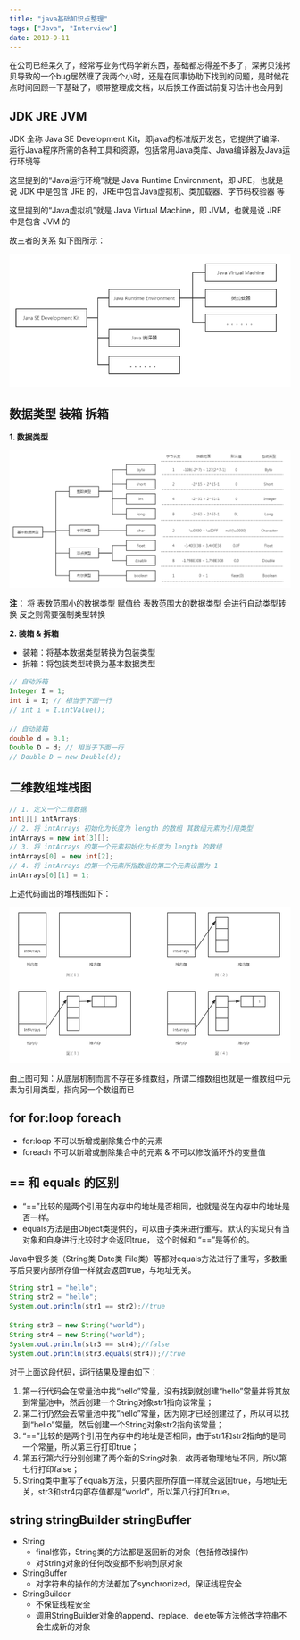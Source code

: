```yaml
---
title: "java基础知识点整理"
tags: ["Java", "Interview"]
date: 2019-9-11
---
```


在公司已经呆久了，经常写业务代码学新东西，基础都忘得差不多了，深拷贝浅拷贝导致的一个bug居然缠了我两个小时，还是在同事协助下找到的问题，是时候花点时间回顾一下基础了，顺带整理成文档，以后换工作面试前复习估计也会用到

<!--more-->

## JDK JRE JVM

JDK 全称 Java SE Development Kit，即java的标准版开发包，它提供了编译、运行Java程序所需的各种工具和资源，包括常用Java类库、Java编译器及Java运行环境等

这里提到的“Java运行环境”就是 Java Runtime Environment，即 JRE，也就是说 JDK 中是包含 JRE 的，JRE中包含Java虚拟机、类加载器、字节码校验器 等

这里提到的“Java虚拟机”就是 Java Virtual Machine，即 JVM，也就是说 JRE 中是包含 JVM 的

故三者的关系 如下图所示：

![image](/media/posts/java-basis/1.png)

## 数据类型 装箱 拆箱

**1. 数据类型**

![image](/media/posts/java-basis/2.png)

**注：** 将 表数范围小的数据类型 赋值给 表数范围大的数据类型 会进行自动类型转换 反之则需要强制类型转换

**2. 装箱 & 拆箱**

- 装箱：将基本数据类型转换为包装类型
- 拆箱：将包装类型转换为基本数据类型

```java
// 自动拆箱
Integer I = 1;
int i = I; // 相当于下面一行
// int i = I.intValue();

// 自动装箱
double d = 0.1;
Double D = d; // 相当于下面一行
// Double D = new Double(d);
```

## 二维数组堆栈图

```java
// 1. 定义一个二维数据
int[][] intArrays;
// 2. 将 intArrays 初始化为长度为 length 的数组 其数组元素为引用类型
intArrays = new int[3][];
// 3. 将 intArrays 的第一个元素初始化为长度为 length 的数组
intArrays[0] = new int[2];
// 4. 将 intArrays 的第一个元素所指数组的第二个元素设置为 1
intArrays[0][1] = 1;
```

上述代码画出的堆栈图如下：

![image](/media/posts/java-basis/3.png)

由上图可知：从底层机制而言不存在多维数组，所谓二维数组也就是一维数组中元素为引用类型，指向另一个数组而已

## for for:loop foreach

- for:loop 不可以新增或删除集合中的元素
- foreach 不可以新增或删除集合中的元素 & 不可以修改循环外的变量值

## == 和 equals 的区别

- “==”比较的是两个引用在内存中的地址是否相同，也就是说在内存中的地址是否一样。
- equals方法是由Object类提供的，可以由子类来进行重写。默认的实现只有当对象和自身进行比较时才会返回true， 这个时候和 “==”是等价的。

Java中很多类（String类 Date类 File类）等都对equals方法进行了重写，多数重写后只要内部所存值一样就会返回true，与地址无关。

```java
String str1 = "hello";
String str2 = "hello";
System.out.println(str1 == str2);//true

String str3 = new String("world");
String str4 = new String("world");
System.out.println(str3 == str4);//false
System.out.println(str3.equals(str4));//true
```
对于上面这段代码，运行结果及理由如下：
1. 第一行代码会在常量池中找“hello”常量，没有找到就创建“hello”常量并将其放到常量池中，然后创建一个String对象str1指向该常量；
2. 第二行仍然会去常量池中找“hello”常量，因为刚才已经创建过了，所以可以找到“hello”常量，然后创建一个String对象str2指向该常量；
3. “==”比较的是两个引用在内存中的地址是否相同，由于str1和str2指向的是同一个常量，所以第三行打印true；
4. 第五行第六行分别创建了两个新的String对象，故两者物理地址不同，所以第七行打印false；
5. String类中重写了equals方法，只要内部所存值一样就会返回true，与地址无关，str3和str4内部存值都是“world”，所以第八行打印true。

## string stringBuilder stringBuffer

- String
    - final修饰，String类的方法都是返回新的对象（包括修改操作）
    - 对String对象的任何改变都不影响到原对象
- StringBuffer
    - 对字符串的操作的方法都加了synchronized，保证线程安全
- StringBuilder
    - 不保证线程安全
    - 调用StringBuilder对象的append、replace、delete等方法修改字符串不会生成新的对象
